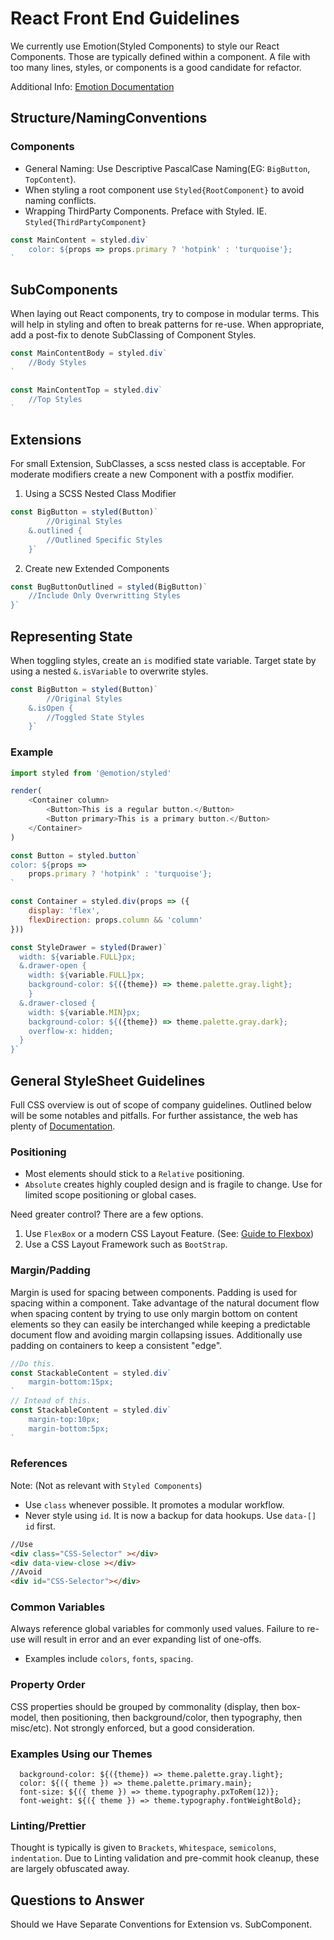# React Front End Guidelines
We currently use Emotion(Styled Components) to style our React Components.
Those are typically defined within a component. 
A file with too many lines, styles, or components is a good candidate for refactor.

Additional Info: [Emotion Documentation](https://emotion.sh/docs/styled)

## Structure/NamingConventions
### Components
- General Naming: Use Descriptive PascalCase Naming(EG: `BigButton`, `TopContent`). 
- When styling a root component use `Styled{RootComponent}` to avoid naming conflicts.
- Wrapping ThirdParty Components. Preface with Styled. IE. `Styled{ThirdPartyComponent}`


````javascript
const MainContent = styled.div`
    color: ${props => props.primary ? 'hotpink' : 'turquoise'};
`
````

## SubComponents
When laying out React components, try to compose in modular terms.
This will help in styling and often to break patterns for re-use.
When appropriate, add a post-fix to denote SubClassing of Component Styles.

```javascript
const MainContentBody = styled.div`
    //Body Styles
`

const MainContentTop = styled.div`
    //Top Styles
`
```

## Extensions
For small Extension, SubClasses, a scss nested class is acceptable.
For moderate modifiers create a new Component with a postfix modifier.
1) Using a SCSS Nested Class Modifier
````javascript
const BigButton = styled(Button)`
        //Original Styles
    &.outlined {
        //Outlined Specific Styles
    }`
````

2) Create new Extended Components
````javascript
const BugButtonOutlined = styled(BigButton)`
    //Include Only Overwritting Styles
}`

````

## Representing State
When toggling styles, create an `is` modified state variable.
Target state by using a nested `&.isVariable` to overwrite styles.
````javascript
const BigButton = styled(Button)`
        //Original Styles
    &.isOpen {
        //Toggled State Styles
    }`
````


### Example
```javascript
import styled from '@emotion/styled'

render(
    <Container column>
        <Button>This is a regular button.</Button>
        <Button primary>This is a primary button.</Button>
    </Container>
)

const Button = styled.button`
color: ${props =>
    props.primary ? 'hotpink' : 'turquoise'};
`

const Container = styled.div(props => ({
    display: 'flex',
    flexDirection: props.column && 'column'
}))

const StyleDrawer = styled(Drawer)`
  width: ${variable.FULL}px;
  &.drawer-open {
    width: ${variable.FULL}px;
    background-color: ${({theme}) => theme.palette.gray.light};  
    }
  &.drawer-closed {
    width: ${variable.MIN}px;
    background-color: ${({theme}) => theme.palette.gray.dark};  
    overflow-x: hidden;
  }
}`
```

## General StyleSheet Guidelines
Full CSS overview is out of scope of company guidelines. 
Outlined below will be some notables and pitfalls. 
For further assistance, the web has plenty of [Documentation](https://developer.mozilla.org/en-US/docs/Learn/CSS/).

### Positioning
- Most elements should stick to a `Relative` positioning. 
- `Absolute` creates highly coupled design and is fragile to change. Use for limited scope positioning or global cases.

 Need greater control? There are a few options.
1) Use `FlexBox` or a modern CSS Layout Feature. (See: [Guide to Flexbox](https://css-tricks.com/snippets/css/a-guide-to-flexbox/))
2) Use a CSS Layout Framework such as `BootStrap`.

### Margin/Padding
Margin is used for spacing between components. Padding is used for spacing within a component.
Take advantage of the natural document flow when spacing content by trying to use only margin bottom on content elements so they can easily be interchanged while keeping a predictable document flow and avoiding margin collapsing issues.
Additionally use padding on containers to keep a consistent "edge".
```javascript
//Do this.
const StackableContent = styled.div`
    margin-bottom:15px;
`
// Intead of this.
const StackableContent = styled.div`
    margin-top:10px;
    margin-bottom:5px;
`
```

### References
Note: (Not as relevant with `Styled Components`)
- Use `class` whenever possible. It promotes a modular workflow.
- Never style using `id`. It is now a backup for data hookups. Use `data-[]` `id` first.
````html
//Use
<div class="CSS-Selector" ></div>
<div data-view-close ></div>
//Avoid
<div id="CSS-Selector"></div>
````

### Common Variables
Always reference global variables for commonly used values.
Failure to re-use will result in error and an ever expanding list of one-offs.
- Examples include `colors`, `fonts`, `spacing`.

### Property Order
CSS properties should be grouped by commonality (display, then box-model, then positioning, then background/color, then typography, then misc/etc).
Not strongly enforced, but a good consideration.

### Examples Using our Themes
```
  background-color: ${({theme}) => theme.palette.gray.light};
  color: ${({ theme }) => theme.palette.primary.main};
  font-size: ${({ theme }) => theme.typography.pxToRem(12)};
  font-weight: ${({ theme }) => theme.typography.fontWeightBold};
```

### Linting/Prettier
Thought is typically is given to `Brackets`, `Whitespace`, `semicolons`, `indentation`.
Due to Linting validation and pre-commit hook cleanup, these are largely obfuscated away.


## Questions to Answer
Should we Have Separate Conventions for Extension vs. SubComponent.
